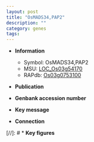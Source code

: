 ```yaml
---
layout: post
title: "OsMADS34,PAP2"
description: ""
category: genes
tags: 
---
```


* **Information**  
    + Symbol: OsMADS34,PAP2  
    + MSU: [LOC_Os03g54170](http://rice.uga.edu/cgi-bin/ORF_infopage.cgi?orf=LOC_Os03g54170)  
    + RAPdb: [Os03g0753100](http://rapdb.dna.affrc.go.jp/viewer/gbrowse_details/irgsp1?name=Os03g0753100)  

* **Publication**  

* **Genbank accession number**  

* **Key message**  

* **Connection**  

[//]: # * **Key figures**  


